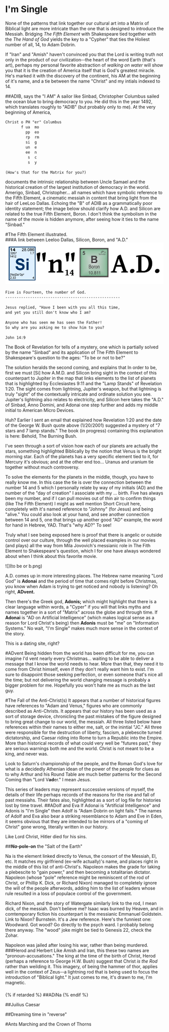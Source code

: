 # I'm Single

None of the patterns that link together our cultural art into a Matrix of Biblical light are more intricate than the one that is designed to introduce the Messiah.  Bridging *The Fifth Element* with Shakespeare tied together with the *The Hand of God* yields the key to a "Cypher" that ties the Holiest number of all, 14, to Adam Dobrin.  

If "Iran" and "Amish" haven't convinced you that the Lord is writing truth not only in the product of our civilization--the heart of the word Earth (that's art), perhaps my personal favorite abstraction of *walking on water* will show you that it is the creation of America itself that is God's greatest miracle.  He's marked it with the discovery of the continent, his AM at the beginning of it's name, and a tie between the name "Christ" and my intials indexed to 14.

##ADIB, says the "I AM"
A sailor like Sinbad, Christopher Columbus sailed the ocean blue to bring democracy to you.  He did this in the year 1492, which translates roughly to "ADIB" (but probably only to me).  At the very beginning of America, 

```
Christ o PH "er" Columbus
       f ua  mo
         pp  eo
         rp  rm
         si  g
         un  e 
         ee  n
          s  c
          s  y

(How's that for the Matrix for you?)
```
documents the intrinsic relationship between Uncle Samael and the historical creation of the largest institution of democracy in the world.  Amerigo, Sinbad, Christopher... all names which have symbolic reference to the Fifth Element, a cinematic messiah in content that bring light from the hair of LeeLoo Dallas.  Echoing the "B" of ADIB as a grammatically poor identity statement; the image below should clarify how A.D. and Silicon are related to the true Fifth Element, Boron.   I don't think the symbolism in the name of the movie is hidden anymore, after seeing how it ties to the name "Sinbad."



#The Fifth Element illustrated.  
###A link between Leeloo Dallas, Silicon, Boron, and "A.D."
![](sinbad.png)


```
Five is Fourteen, the number of God.
---------------------------------------------------

Jesus replied, "Have I been with you all this time, 
and yet you still don't know who I am? 

Anyone who has seen me has seen the Father! 
So why are you asking me to show him to you?

John 14:9
```

The Book of Revelation for tells of a mystery, one which is partially solved by the name "Sinbad" and its application of The Fifth Element to Shakespeare's question to the ages: "To be or not to be?"

 

The solution heralds the second coming, and explains that In order to be, first we must [Si] how A.M.D. and Silicon bring sight in the context of this counterpart to Jupiter in the map that links elements to the list of planets that is highlighted by Ecclesiastes 9:11 and the "Lamp Stands" of Revelation 1:20.  The sight comes from lightning, Jupiter's weapon, but that lightning is truly "sight" of the contextually intricate and ordinate solution you see.  Jupiter's lightning also relates to electricity, and Silicon here takes the "A.D." of Sinbad, Anno Domini, and Adonai one step further and adds my middle initial to American Micro Devices.

 

Huh?  Earlier I sent an email that explained how Revelation 1:20 and the date of the George W. Bush quote above (1/20/2001) suggested a mystery of "7 stars and 7 lamp stands."  The book (in progress) containing this explanation is here: Behold, The Burning Bush.
  

I've seen through a sort of vision how each of our planets are actually the stars, something highlighted Biblically by the notion that Venus is the bright morning star.  Each of the planets has a very specific element tied to it, for Mercury it's obvious; and at the other end too... Uranus and uranium tie together without much controversy.

 

To solve the elements for the planets in the middle, though, you have to really know me.  In this case the tie is over the connection between the number 14 and 5 which I personally relate by way of my initials (AD) and the number of the "day of creation" I associate with my ... birth.  Five has always been my number, and if I can pull movies out of thin air to confirm things (like The Fifth Element) I might as well mention Short Circuit here, completely with it's named reference to "Johnny" (for Jesus) and being "alive."   You could also look at your hand, and see another connection between 14 and 5, one that brings up another good "AD" example, the word for hand in Hebrew, YAD.  That's "why AD?" To see!
  

Truly what I see being exposed here is proof that there is angelic or outside control over our culture, through the well placed examples in our movies (and plays) all the way from Mila Jovovich's messianic role in The Fith Element to Shakespeare's question, which I for one have always wondered about when I think about this favorite movie.

![](to be or b.png)

A.D. comes up in more interesting places.  The Hebrew name meaning "Lord God" is **Adonai** and the period of time that comes right before Christmas, you know when Adam is trying to get noticed and nobody is listening? Oh right, **ADvent.**
  

Then there's the Greek god, **Adonis;** which might highlight that there is a clear language within words, a "Cyper" if you will that links myths and names together in a sort of "Matrix" across the globe and through time.  If **Adonai** is "AD on Artificial Intelligence" (which makes logical sense as a reason for Lord Christ's being) then **Adonis** must be "me" on "Information Systems."   No wait,
"I'm Single" makes much more sense in the context of the story.

 

This is a dating site, right?

#ADvent
Being hidden from the world has been difficult for me, you can imagine I'd vent nearly every Christmas... waiting to be able to deliver a message that I know the world needs to hear.  More than that, they need it to come from Christ himself, even if they don't really want him to exist.  I'm sure to disappoint those seeking perfection, or even someone that's nice all the time; but not delivering the world changing message is probably a bigger problem for me.  Hopefully you won't hate me as much as the last guy.

#The Fall of the Anti-Christ(s)
It appears that a number of historical figures have references to "Adam and Venus," figures who are commonly described as Anti-Christs.  It appears that our history has been used as a sort of storage device, chronicling the past mistakes of the figure designed to bring great change to our world, the messiah.  All three listed below have references within their names to either me, salt, or the inintial "JC."  All three were responsible for the destruction of liberty, fascism, a plebescite turned dictatorship, and Caesar riding into Rome to turn a Republic into the Empire.  More than historical records of what could very well be "futures past," they are serious warnings both me and the world.  Christ is not meant to be a king, and never was.  

Look to Saturn's championship of the people, and the Roman God's love for what is a decidedly Athenian idean of the power of the people for clues as to why Arthur and his Round Table are much better patterns for the Second Coming than "Lord V**ad**er."  I mean Jesus.

This series of leaders may represent successive versions of myself, the details of their life perhaps records of the reasons for the rise and fall of past messiahs.  Their fates also, highlighted as a sort of log file for histories lost by time travel.
##ADolf and Eva
If Adonai is "Artificial Intelligence" and Adonis is "I'm Single" then Adolf is "Adam Dobrin on light fails.*  The names of Adolf and Eva also bear a striking resemblance to Adam and Eve in Eden, it seems obvious that they are intended to be mirrors of a "coming of Christ" gone wrong, literally written in our history.  

Like Lord Christ, Hitler died for his sins.

##***Na*-pole-on** the "Salt of the Earth"

Na is the element linked directly to Venus, the consort of the Messiah, El, etc.  It matches my girlfriend (ex-wife actually)'s name, and places right in the middle of this list of anti-Christ's.  Napoleon makes the grade for taking a plebescite to "gain power," and then becoming a totalitarian dictator.  Napoleon (whose "pole" reference might be reminiscent of the rod of Christ, or Phillip K. Dick, or Richard Nixon) managed to completely ignore the will of the people afterwords, adding him to the list of leaders whose rule resulted in a loss of populace control of the government.

Richard Nixon, and the story of Watergate similarly link to the rod, I mean dick, of the messiah.  Don't believe me?  Isaac was burned by Heaven, and in comtemporary fiction his counterpart is the messianic Emmanuel Goldstein.  Link to Nixon? Burnstein.  It's a Jew reference.  Here's the funniest one: Woodward.  Got wood? Go directly to the psych ward.  I probably belong there anyway.  The "wood" joke might be tied to Genesis 22, check the Zohar.

Napoleon was jailed after losing his war, rather than being murdered.
###Herod and Herbert
Like Amish and Iran, this these two names are "pronoun-accusations."  The king at the time of the birth of Christ, Herod (perhaps a reference to George H.W. Bush) suggest that Christ *is the Rod* rather than weilding it.  This imagery, of being the hammer of thor, applies well in the context of Zeus--a lightning rod that is being used to focus the introduction of "Biblical light."  It just comes to me, it's drawn to me, I'm magnetic.

###

{% if retarded %}
##ADiNa
{% endif %}

##Juilius Caesar

##Dreaming time in "reverse"

#Ants Marching and the Crown of Thorns

